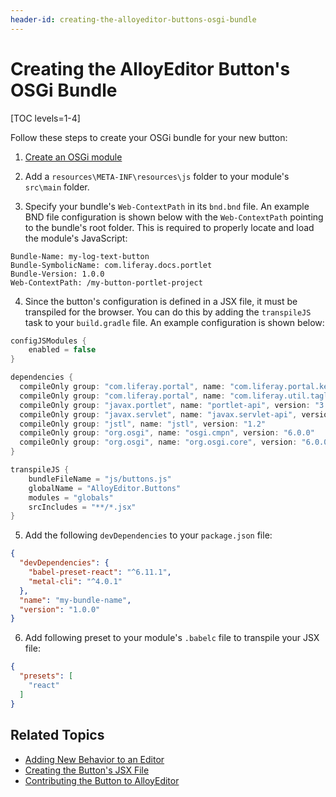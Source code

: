 ```yaml
---
header-id: creating-the-alloyeditor-buttons-osgi-bundle
---
```


# Creating the AlloyEditor Button's OSGi Bundle

[TOC levels=1-4]

Follow these steps to create your OSGi bundle for your new button:

1.  [Create an OSGi module](/docs/7-2/reference/-/knowledge_base/r/creating-a-project) 

2.  Add a `resources\META-INF\resources\js` folder to your module's `src\main` 
    folder.

3.  Specify your bundle's `Web-ContextPath` in its `bnd.bnd` file. An example 
    BND file configuration is shown below with the `Web-ContextPath` pointing to 
    the bundle's root folder. This is required to properly locate and load the 
    module's JavaScript: 

```properties
Bundle-Name: my-log-text-button
Bundle-SymbolicName: com.liferay.docs.portlet
Bundle-Version: 1.0.0
Web-ContextPath: /my-button-portlet-project
```

4.  Since the button's configuration is defined in a JSX file, it must be 
    transpiled for the browser. You can do this by adding the `transpileJS` task 
    to your `build.gradle` file. An example configuration is shown below:

```groovy
configJSModules {
    enabled = false
}

dependencies {
  compileOnly group: "com.liferay.portal", name: "com.liferay.portal.kernel", version: "3.6.2"
  compileOnly group: "com.liferay.portal", name: "com.liferay.util.taglib", version: "2.0.0"
  compileOnly group: "javax.portlet", name: "portlet-api", version: "3.0.0"
  compileOnly group: "javax.servlet", name: "javax.servlet-api", version: "3.0.1"
  compileOnly group: "jstl", name: "jstl", version: "1.2"
  compileOnly group: "org.osgi", name: "osgi.cmpn", version: "6.0.0"
  compileOnly group: "org.osgi", name: "org.osgi.core", version: "6.0.0"
}

transpileJS {
    bundleFileName = "js/buttons.js"
    globalName = "AlloyEditor.Buttons"
    modules = "globals"
    srcIncludes = "**/*.jsx"
}
```

5.  Add the following `devDependencies` to your `package.json` file:

```json
{
  "devDependencies": {
    "babel-preset-react": "^6.11.1",
    "metal-cli": "^4.0.1"
  },
  "name": "my-bundle-name",
  "version": "1.0.0"
}
```

6.  Add following preset to your module's `.babelc` file to transpile your JSX 
    file:

```json
{
  "presets": [
    "react"
  ]
}
```

## Related Topics

- [Adding New Behavior to an Editor](/docs/7-2/frameworks/-/knowledge_base/f/adding-new-behavior-to-an-editor)
- [Creating the Button's JSX File](/docs/7-2/frameworks/-/knowledge_base/f/creating-the-alloyeditor-buttons-jsx-file)
- [Contributing the Button to AlloyEditor](/docs/7-2/frameworks/-/knowledge_base/f/contributing-the-button-to-alloyeditor)
